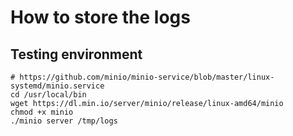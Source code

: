 # How to store the logs

## Testing environment
```
# https://github.com/minio/minio-service/blob/master/linux-systemd/minio.service
cd /usr/local/bin
wget https://dl.min.io/server/minio/release/linux-amd64/minio
chmod +x minio
./minio server /tmp/logs
```

